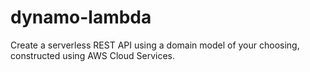 # dynamo-lambda
Create a serverless REST API using a domain model of your choosing, constructed using AWS Cloud Services.
